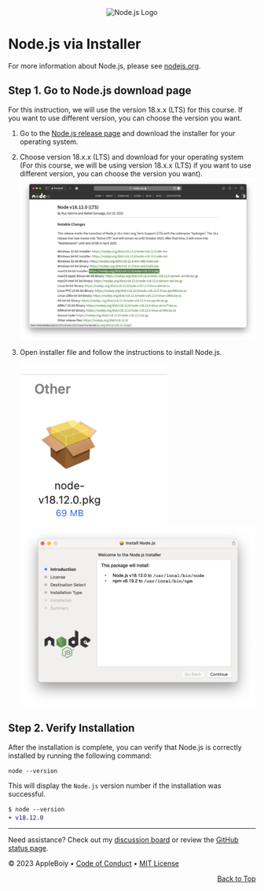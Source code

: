 <div style="text-align: center;">
    <img src="https://www.freecodecamp.org/news/content/images/2022/07/1200px-Node.js_logo.svg.png" alt="Node.js Logo" width="200">

</div>

# Node.js via Installer

For more information about Node.js, please see [nodejs.org](https://nodejs.org/en/).

## Step 1. Go to Node.js download page

For this instruction, we will use the version 18.x.x (LTS) for this course. If you want to use different version, you can choose the version you want.

1. Go to the [Node.js release page](https://nodejs.org/en/blog/release/v18.12.0) and download the installer for your operating system.

2. Choose version 18.x.x (LTS) and download for your operating system (For this course, we will be using version 18.x.x (LTS) if you want to use different version, you can choose the version you want).
    <img src="/img/nodejs/node_installer_page.png" width="800">


3. Open installer file and follow the instructions to install Node.js.

    <img src="/img/nodejs/node_installer_pkg.png" width="300">
    <img src="/img/nodejs/node_installer_instructions.png" width="600">

## Step 2. Verify Installation

After the installation is complete, you can verify that Node.js is correctly installed by running the following command:

```shell
node --version
```

This will display the `Node.js` version number if the installation was successful.

```diff
$ node --version
+ v18.12.0
```

---

Need assistance? Check out my [discussion board](https://github.com/AppleBoiy/cs-wiki101/discussions) or review the [GitHub status page](https://www.githubstatus.com).

&copy; 2023 AppleBoiy &bull; [Code of Conduct](https://www.contributor-covenant.org/version/2/1/code_of_conduct/code_of_conduct.md) &bull; [MIT License](LICENSE)

<p align="right"><a href="#top" style=" bottom: 20px; right: 20px;">Back to Top</a></p>
